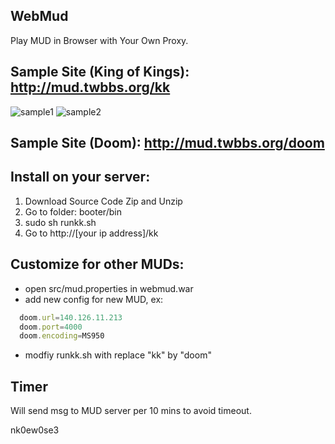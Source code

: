 WebMud
----------------------
Play MUD in Browser with Your Own Proxy.

## Sample Site (King of Kings): http://mud.twbbs.org/kk
![sample1](figure/figure1.png)
![sample2](figure/figure2.png)

## Sample Site (Doom): http://mud.twbbs.org/doom

## Install on your server:
  1. Download Source Code Zip and Unzip
  2. Go to folder: booter/bin
  3. sudo sh runkk.sh
  4. Go to http://[your ip address]/kk

## Customize for other MUDs:
  * open src/mud.properties in webmud.war
  * add new config for new MUD, ex:

```js
  doom.url=140.126.11.213
  doom.port=4000
  doom.encoding=MS950
```

  * modfiy runkk.sh with replace "kk" by "doom"
  
## Timer
  Will send msg to MUD server per 10 mins to avoid timeout.

nk0ew0se3
